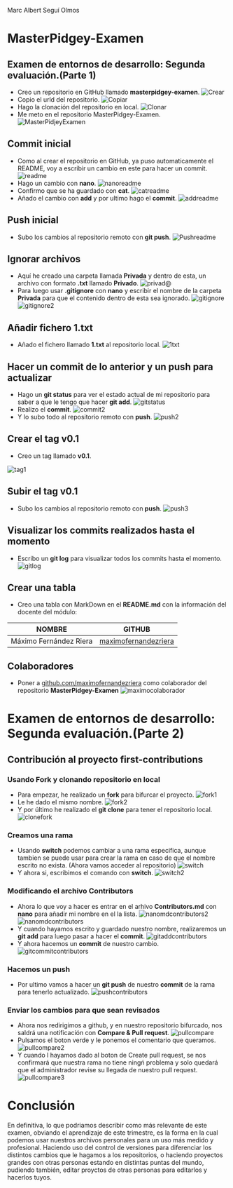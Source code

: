 Marc Albert Seguí Olmos

# MasterPidgey-Examen
## Examen de entornos de desarrollo: Segunda evaluación.(Parte 1)
- Creo un repositorio en GitHub llamado **masterpidgey-examen**.
![Crear](img/Captura%20desde%202023-03-10%2008-22-27.png)
- Copio el urld del repositorio.
![Copiar](img/Captura%20desde%202023-03-10%2008-23-42.png)
- Hago la clonación del repositorio en local.
![Clonar](img/Captura%20desde%202023-03-10%2008-24-53.png)
- Me meto en el repositorio MasterPidgey-Examen.
![MasterPidjeyExamen](img/Captura%20desde%202023-03-10%2008-26-48.png)
## Commit inicial

- Como al crear el repositorio en GitHub, ya puso automaticamente el README, voy a escribir un cambio en este para hacer un commit.
![readme](img/Captura%20desde%202023-03-10%2008-27-25.png)
- Hago un cambio con **nano**.
![nanoreadme](img/Captura%20desde%202023-03-10%2008-29-06.png)
- Confirmo que se ha guardado con **cat**.
![catreadme](img/Captura%20desde%202023-03-10%2008-30-02.png)
- Añado el cambio con **add** y por ultimo hago el **commit**.
![addreadme](img/Captura%20desde%202023-03-10%2008-32-06.png)

## Push inicial

- Subo los cambios al repositorio remoto con **git push**.
![Pushreadme](img/Captura%20desde%202023-03-10%2008-37-21.png)

## Ignorar archivos

- Aquí he creado una carpeta llamada **Privada** y dentro de esta, un archivo con formato **.txt** llamado **Privado**.
![privad@](img/Captura%20desde%202023-03-10%2008-39-28.png)
- Para luego usar **.gitignore** con **nano** y escribir el nombre de la carpeta **Privada** para que el contenido dentro de esta sea ignorado.
![gitignore](img/Captura%20desde%202023-03-10%2008-46-08.png)
![gitignore2](img/Captura%20desde%202023-03-10%2008-45-44.png)
## Añadir fichero 1.txt

- Añado el fichero llamado **1.txt** al repositorio local.
![1txt](img/Captura%20desde%202023-03-10%2008-46-55.png)

## Hacer un commit de lo anterior y un push para actualizar

- Hago un **git status** para ver el estado actual de mi repositorio 
para saber a que le tengo que hacer **git add**.
![gitstatus](img/Captura%20desde%202023-03-10%2008-51-48.png)
- Realizo el **commit**.
![commit2](img/Captura%20desde%202023-03-10%2008-54-28.png)
- Y lo subo todo al repositorio remoto con **push**.
![push2](img/Captura%20desde%202023-03-10%2008-55-43.png)

## Crear el tag v0.1

- Creo un tag llamado **v0.1**.

![tag1](img/Captura%20desde%202023-03-10%2008-58-16.png)

## Subir el tag v0.1

- Subo los cambios al repositorio remoto con **push**.
![push3](img/Captura%20desde%202023-03-10%2009-01-08.png)

## Visualizar los commits realizados hasta el momento

- Escribo un **git log** para visualizar todos los commits hasta el momento.
![gitlog](img/Captura%20desde%202023-03-10%2009-57-14.png)

## Crear una tabla

- Creo una tabla con MarkDown en el **README.md**
con la información del docente del módulo:

|        NOMBRE          |                     GITHUB                        |
|------------------------|---------------------------------------------------|
| Máximo Fernández Riera | [maximofernandezriera](https://github.com/maximofernandezriera)|

## Colaboradores

- Poner a [github.com/maximofernandezriera](http://github.com/maximofernandezriera)
como colaborador del repositorio **MasterPidgey-Examen**
![maximocolaborador](img/Captura%20desde%202023-03-10%2010-06-30.png)

# Examen de entornos de desarrollo: Segunda evaluación.(Parte 2)

## Contribución al proyecto first-contributions

### Usando Fork y clonando repositorio en local
- Para empezar, he realizado un **fork** para bifurcar el proyecto.
![fork1](img/Captura%20desde%202023-03-10%2010-16-34.png)
- Le he dado el mismo nombre.
![fork2](img/Captura%20desde%202023-03-10%2010-19-01.png)
- Y por último he realizado el **git clone** para tener el repositorio local.
![clonefork](img/Captura%20desde%202023-03-10%2010-26-43.png)
### Creamos una rama
- Usando **switch** podemos cambiar a una rama especifica, aunque tambien se puede usar para crear la rama en caso de que el nombre escrito no exista. (Ahora vamos acceder al repositorio)
![switch](img/Captura%20desde%202023-03-10%2010-27-05.png)
- Y ahora si, escribimos el comando con **switch**.
![switch2](img/Captura%20desde%202023-03-10%2010-28-20.png)
### Modificando el archivo Contributors
- Ahora lo que voy a hacer es entrar en el arhivo **Contributors.md** con **nano** para añadir mi nombre en el la lista.
![nanomdcontributors2](img/Captura%20desde%202023-03-10%2010-31-50.png)
![nanomdcontributors](img/Captura%20desde%202023-03-10%2010-31-29.png)
- Y cuando hayamos escrito y guardado nuestro nombre, realizaremos un **git add** para luego pasar a hacer el **commit**.
![gitaddcontributors](img/Captura%20desde%202023-03-10%2010-32-54.png)
- Y ahora hacemos un **commit** de nuestro cambio.
![gitcommitcontributors](img/Captura%20desde%202023-03-10%2010-33-50.png)
### Hacemos un push
- Por ultimo vamos a hacer un **git push** de nuestro **commit** de la rama para tenerlo actualizado.
![pushcontributors](img/Captura%20desde%202023-03-10%2010-34-40.png)
### Enviar los cambios para que sean revisados
- Ahora nos redirigimos a github, y en nuestro repositorio bifurcado, nos saldrá una notificación con **Compare & Pull request**.
![pullcompare](img/Captura%20desde%202023-03-10%2010-35-36.png)
- Pulsamos el boton verde y le ponemos el comentario que queramos.
![pullcompare2](img/Captura%20desde%202023-03-10%2010-36-13.png)
- Y cuando l hayamos dado al boton de Create pull request, se nos confirmará que nuestra rama no tiene ningń problema y solo quedará que el administrador revise su llegada de nuestro pull request.
![pullcompare3](img/Captura%20desde%202023-03-10%2010-36-30.png)

# Conclusión
 En definitiva, lo que podriamos describir como más relevante de este examen, obviando el aprendizaje de este trimestre, es la forma en la cual podemos usar nuestros archivos personales para un uso más medido y profesional. Haciendo uso del control de versiones para diferenciar los distintos cambios que le hagamos a los repositorios, o haciendo proyectos grandes con otras personas estando en distintas puntas del mundo, pudiendo también, editar proyctos de otras personas para editarlos y hacerlos tuyos.
